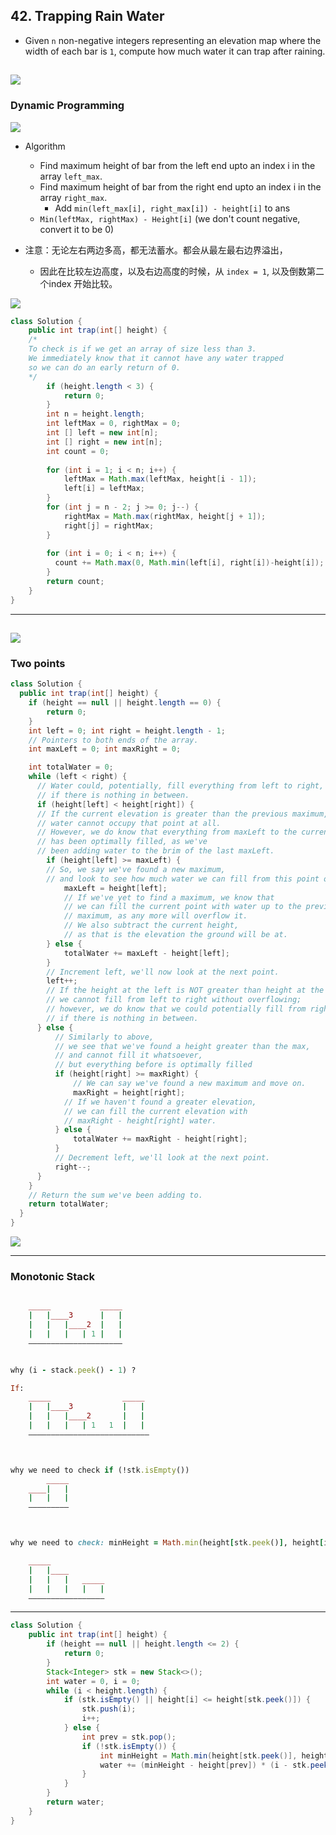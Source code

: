 ## 42. Trapping Rain Water

- Given `n` non-negative integers representing an elevation map where the width of each 
  bar is `1`, compute how much water it can trap after raining.

![](img/2021-09-25-16-21-26.png)
---

### Dynamic Programming

![](img/2021-09-25-16-26-52.png)

- Algorithm
  - Find maximum height of bar from the left end upto an index i in the array `left_max`.
  - Find maximum height of bar from the right end upto an index i in the array `right_max`.
    - Add `min(left_max[i], right_max[i]) - height[i]` to ans
  - `Min(leftMax, rightMax) - Height[i]` (we don't count negative, convert it to be 0)

- 注意：无论左右两边多高，都无法蓄水。都会从最左最右边界溢出，
  - 因此在比较左边高度，以及右边高度的时候，从 `index = 1`, 以及倒数第二个index 开始比较。

![](img/2022-05-03-10-01-52.png)

```java
class Solution {
    public int trap(int[] height) {
    /* 
    To check is if we get an array of size less than 3. 
    We immediately know that it cannot have any water trapped 
    so we can do an early return of 0.
    */
        if (height.length < 3) {
            return 0;
        }
        int n = height.length;
        int leftMax = 0, rightMax = 0;
        int [] left = new int[n];
        int [] right = new int[n];
        int count = 0;
        
        for (int i = 1; i < n; i++) {
            leftMax = Math.max(leftMax, height[i - 1]);
            left[i] = leftMax;
        }
        for (int j = n - 2; j >= 0; j--) {
            rightMax = Math.max(rightMax, height[j + 1]);
            right[j] = rightMax;
        }
        
        for (int i = 0; i < n; i++) {
          count += Math.max(0, Math.min(left[i], right[i])-height[i]);
        }
        return count;
    }
}
```
---
![](img/2022-02-06-22-24-42.png)
---

### Two points

```java
class Solution {
  public int trap(int[] height) {
    if (height == null || height.length == 0) {
        return 0;
    }
    int left = 0; int right = height.length - 1; 
    // Pointers to both ends of the array.
    int maxLeft = 0; int maxRight = 0;

    int totalWater = 0;
    while (left < right) {
      // Water could, potentially, fill everything from left to right, 
      // if there is nothing in between.
      if (height[left] < height[right]) {
      // If the current elevation is greater than the previous maximum, 
      // water cannot occupy that point at all.
      // However, we do know that everything from maxLeft to the current index, 
      // has been optimally filled, as we've
      // been adding water to the brim of the last maxLeft.
        if (height[left] >= maxLeft) { 
        // So, we say we've found a new maximum, 
        // and look to see how much water we can fill from this point on.
            maxLeft = height[left]; 
            // If we've yet to find a maximum, we know that 
            // we can fill the current point with water up to the previous
            // maximum, as any more will overflow it. 
            // We also subtract the current height, 
            // as that is the elevation the ground will be at.
        } else { 
            totalWater += maxLeft - height[left]; 
        }
        // Increment left, we'll now look at the next point.
        left++;
        // If the height at the left is NOT greater than height at the right, 
        // we cannot fill from left to right without overflowing; 
        // however, we do know that we could potentially fill from right to left, 
        // if there is nothing in between.
      } else {
          // Similarly to above, 
          // we see that we've found a height greater than the max, 
          // and cannot fill it whatsoever, 
          // but everything before is optimally filled
          if (height[right] >= maxRight) { 
              // We can say we've found a new maximum and move on.  
              maxRight = height[right]; 
            // If we haven't found a greater elevation, 
            // we can fill the current elevation with 
            // maxRight - height[right] water.
          } else {
              totalWater += maxRight - height[right]; 
          }
          // Decrement left, we'll look at the next point.
          right--;
      }
    }
    // Return the sum we've been adding to.
    return totalWater;
  }
}
```

![](img/2022-02-06-22-26-14.png)

---

### Monotonic Stack

```ruby

    _____           _____
    |   |____3      |   |  
    |   |   |____2  |   |
    |   |   |   | 1 |   |
    —————————————————————


why (i - stack.peek() - 1) ?

If:
    _____                _____
    |   |____3           |   |  
    |   |   |____2       |   |
    |   |   |   | 1   1  |   |
    ———————————————————————————



why we need to check if (!stk.isEmpty()) 
        _____
    ____|   |
    |   |   | 
    —————————



why we need to check: minHeight = Math.min(height[stk.peek()], height[i]);

    _____           
    |   |____      
    |   |   |   _____
    |   |   |   |   |
    —————————————————

```

---

```java
class Solution {
    public int trap(int[] height) {
        if (height == null || height.length <= 2) {
            return 0;
        }
        Stack<Integer> stk = new Stack<>();
        int water = 0, i = 0;
        while (i < height.length) {
            if (stk.isEmpty() || height[i] <= height[stk.peek()]) {
                stk.push(i);
                i++;
            } else {
                int prev = stk.pop();
                if (!stk.isEmpty()) {
                    int minHeight = Math.min(height[stk.peek()], height[i]);
                    water += (minHeight - height[prev]) * (i - stk.peek() - 1);
                }
            }
        }
        return water;
    }
}
```